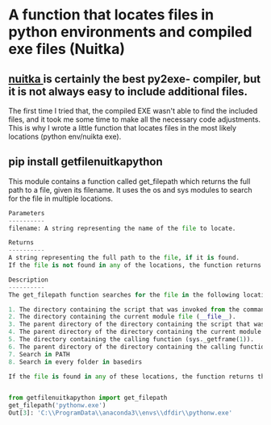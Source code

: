# A function that locates files in python environments and compiled exe files (Nuitka)

## [ nuitka ](https://nuitka.net/doc/download.html) is certainly the best py2exe- compiler, but it is not always easy to include additional files. 

The first time I tried that, the compiled EXE wasn't able to find the included files, and it took me some time to make all the necessary code adjustments.  This is why I wrote a little function that locates files in the most likely locations (python env/nuikta exe).

## pip install getfilenuitkapython 

This module contains a function called get_filepath which returns the full path to a file, given its filename. It uses the os and sys modules to search for the file in multiple locations.

```python
Parameters
----------
filename: A string representing the name of the file to locate.

Returns
----------
A string representing the full path to the file, if it is found.
If the file is not found in any of the locations, the function returns the filename itself.

Description
----------
The get_filepath function searches for the file in the following locations:

1. The directory containing the script that was invoked from the command line.
2. The directory containing the current module file (__file__).
3. The parent directory of the directory containing the script that was invoked from the command line.
4. The parent directory of the directory containing the current module file (__file__).
5. The directory containing the calling function (sys._getframe(1)).
6. The parent directory of the directory containing the calling function.
7. Search in PATH
8. Search in every folder in basedirs 

If the file is found in any of these locations, the function returns the full path to the file. If the file is not found in any of these locations, the function returns the filename itself.


from getfilenuitkapython import get_filepath
get_filepath('pythonw.exe')
Out[3]: 'C:\\ProgramData\\anaconda3\\envs\\dfdir\\pythonw.exe'
```